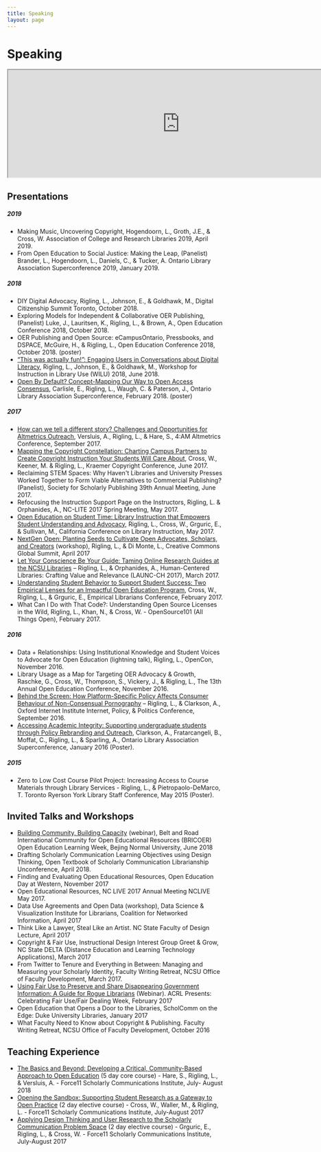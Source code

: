 ```yaml
---
title: Speaking
layout: page
---
```

# Speaking
<iframe src="https://www.google.com/maps/d/u/0/embed?mid=1ezkIz8u8TXSVYhIjIS1CqR_QHVDBBHUs" width="800" height="250"></iframe> 

## Presentations 
##### 2019
* Making Music, Uncovering Copyright, Hogendoorn, L., Groth, J.E., & Cross, W. Association of College and Research Libraries 2019, April 2019.
* From Open Education to Social Justice: Making the Leap, (Panelist) Brander, L., Hogendoorn, L., Daniels, C., & Tucker, A. Ontario Library Association Superconference 2019, January 2019.

##### 2018
* DIY Digital Advocacy, Rigling, L., Johnson, E., & Goldhawk, M., Digital Citizenship Summit Toronto, October 2018.
* Exploring Models for Independent & Collaborative OER Publishing, (Panelist) Luke, J., Lauritsen, K., Rigling, L., & Brown, A., Open Education Conference 2018, October 2018.
* OER Publishing and Open Source: eCampusOntario, Pressbooks, and DSPACE, McGuire, H., & Rigling, L., Open Education Conference 2018, October 2018. (poster)
* [“This was actually fun!”: Engaging Users in Conversations about Digital Literacy](https://docs.google.com/presentation/d/e/2PACX-1vTpTepDBKiI3y-vqoeNw5-YnX4kntAPbC16mERHppbsMKJYsziZv8oKtdTpviCg0DTmn0t5u9bgv7v0/embed?start=false&loop=false&delayms=30000#slide=id.g39d65b6d55_3_5), Rigling, L., Johnson, E., & Goldhawk, M., Workshop for Instruction in Library Use (WILU) 2018, June 2018.
* [Open By Default? Concept-Mapping Our Way to Open Access Consensus](https://ir.lib.uwo.ca/wlpres/60/), Carlisle, E., Rigling, L., Waugh, C. & Paterson, J., Ontario Library Association Superconference, February 2018. (poster)

##### 2017
* [How can we tell a different story? Challenges and Opportunities for Altmetrics Outreach](http://bit.ly/hcwtads), Versluis, A., Rigling, L., & Hare, S., 4:AM Altmetrics Conference, September 2017.
* [Mapping the Copyright Constellation: Charting Campus Partners to Create Copyright Instruction Your Students Will Care About](https://docs.google.com/presentation/d/1aiME-_UCFdFaghtdN9atnjQ7RikCDuEf4KyNeQBvFI0/edit?usp=sharing), Cross, W., Keener, M. & Rigling, L., Kraemer Copyright Conference, June 2017.
* Reclaiming STEM Spaces: Why Haven't Libraries and University Presses Worked Together to Form Viable Alternatives to Commercial Publishing?  (Panelist), Society for Scholarly Publishing 39th Annual Meeting, June 2017.
* Refocusing the Instruction Support Page on the Instructors, Rigling, L. & Orphanides, A., NC-LITE 2017 Spring Meeting, May 2017.
* [Open Education on Student Time: Library Instruction that Empowers Student Understanding and Advocacy](https://docs.google.com/presentation/d/1SeO2X0k6XSzzrjUtXOW1biiRAsjM56Tcl6wY8ZFad4s/edit?usp=sharing), Rigling, L., Cross, W., Grguric, E., & Sullivan, M., California Conference on Library Instruction, May 2017.
* [NextGen Open: Planting Seeds to Cultivate Open Advocates, Scholars, and Creators](https://docs.google.com/presentation/d/19GFZXEo1ne5i_DmWQjW6QO111tLwD35LlOYmWaYoUGM/edit?usp=sharing) (workshop), Rigling, L., & Di Monte, L., Creative Commons Global Summit, April 2017
* [Let Your Conscience Be Your Guide: Taming Online Research Guides at the NCSU Libraries](https://docs.google.com/presentation/d/1PBXO95DIL2LpJdyaORDvKhbZkbTevSnbgN775tcKGXU/edit?usp=sharing) – Rigling, L., & Orphanides, A., Human-Centered Libraries: Crafting Value and Relevance (LAUNC-CH 2017), March 2017.
* [Understanding Student Behavior to Support Student Success: Two Empirical Lenses for an Impactful Open Education Program](https://docs.google.com/presentation/d/1iSvceX3IgoYCVs-Hos2UXfHW5QB0tl0Psv7iiEDlN1s/edit?usp=sharing), Cross, W., Rigling, L., & Grguric, E., Empirical Librarians Conference, February 2017.
* What Can I Do with That Code?: Understanding Open Source Licenses in the Wild, Rigling, L., Khan, N., & Cross, W. - OpenSource101 (All Things Open), February 2017.

##### 2016
* Data + Relationships: Using Institutional Knowledge and Student Voices to Advocate for Open Education (lightning talk), Rigling, L., OpenCon, November 2016.
* Library Usage as a Map for Targeting OER Advocacy & Growth, Raschke, G., Cross, W., Thompson, S., Vickery, J., & Rigling, L., The 13th Annual Open Education Conference, November 2016.
* [Behind the Screen: How Platform-Specific Policy Affects Consumer Behaviour of Non-Consensual Pornography](https://www.slideshare.net/LillianRigling/behind-the-screen-how-platformspecific-policy-affects-consumer-behaviour-of-nonconsensual-pornography) – Rigling, L., & Clarkson, A., Oxford Internet Institute Internet, Policy, & Politics Conference, September 2016.
* [Accessing Academic Integrity: Supporting undergraduate students through Policy Rebranding and Outreach](http://accessola2.com/superconference2016/Posters/Accessing-Academic-Integrity.pdf), Clarkson, A., Fratarcangeli, B., Moffat, C., Rigling, L., & Sparling, A., Ontario Library Association Superconference, January 2016 (Poster).

##### 2015
* Zero to Low Cost Course Pilot Project: Increasing Access to Course Materials through Library Services  - Rigling, L., & Pietropaolo-DeMarco, T. Toronto Ryerson York Library Staff Conference, May 2015 (Poster).

## Invited Talks and Workshops
* [Building Community, Building Capacity](https://vimeo.com/277386214) (webinar), Belt and Road International Community for Open Educational Resources (BRICOER) Open Education Learning Week,  Bejing Normal University, June 2018
* Drafting Scholarly Communication Learning Objectives using Design Thinking, Open Textbook of Scholarly Communication Librarianship Unconference, April 2018.
* Finding and Evaluating Open Educational Resources, Open Education Day at Western, November 2017
* Open Educational Resources, NC LIVE 2017 Annual Meeting NCLIVE May 2017.
* Data Use Agreements and Open Data (workshop), Data Science & Visualization Institute for Librarians, Coalition for Networked Information, April 2017
* Think Like a Lawyer, Steal Like an Artist. NC State Faculty of Design Lecture, April 2017
* Copyright & Fair Use, Instructional Design Interest Group Greet & Grow, NC State DELTA (Distance Education and Learning Technology Applications), March 2017
* From Twitter to Tenure and Everything in Between: Managing and Measuring your Scholarly Identity, Faculty Writing Retreat, NCSU Office of Faculty Development, March 2017.
* [Using Fair Use to Preserve and Share Disappearing Government Information: A Guide for Rogue Librarians](https://www.youtube.com/watch?v=HshaUm7a0pE&t=91s) (Webinar). ACRL Presents: Celebrating Fair Use/Fair Dealing Week, February 2017
* Open Education that Opens a Door to the Libraries, ScholComm on the Edge: Duke University Libraries, January 2017
* What Faculty Need to Know about Copyright & Publishing. Faculty Writing Retreat, NCSU Office of Faculty Development, October 2016

## Teaching Experience
* [The Basics and Beyond: Developing a Critical, Community-Based Approach to Open Education](https://docs.google.com/document/d/1LCDrftjev4VSPY0V3lD6OGkD_GGwgqMYiktKsCaN7qc/edit#heading=h.3e8s92ceglc) (5 day core course) - Hare, S., Rigling, L., & Versluis, A. - Force11 Scholarly Communications Institute, July- August 2018
* [Opening the Sandbox: Supporting Student Research as a Gateway to Open Practice](https://docs.google.com/document/d/1G6oaX5xe3rDX2_CzHtgCAsEC7wRE7vNzJr2QArQDaz4/edit#heading=h.30j0zll) (2 day elective course) - Cross, W., Waller, M., & Rigling, L. - Force11 Scholarly Communications Institute, July-August 2017
* [Applying Design Thinking and User Research to the Scholarly Communication Problem Space](https://docs.google.com/document/d/1QA9CJuv3VGCUaawM02NCPFxbYJIlN5HD5ixTqMg5Q78/edit) (2 day elective course) - Grguric, E., Rigling, L., & Cross, W. - Force11 Scholarly Communications Institute, July-August 2017
